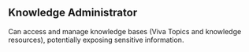 ## Knowledge Administrator

Can access and manage knowledge bases (Viva Topics and knowledge resources), potentially exposing sensitive information.